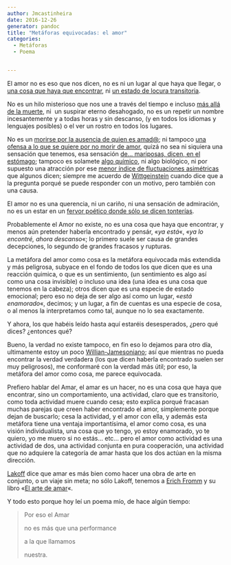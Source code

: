 ```yaml
---
author: Jmcastinheira
date: 2016-12-26
generator: pandoc
title: "Metáforas equivocadas: el amor"
categories:
  - Metáforas
  - Poema


---
```




El amor no es eso que nos dicen, no es ni un lugar al que haya que
llegar, o [una cosa que haya que
encontrar](http://www.google.es/search?hl=es&client=firefox-a&rls=org.mozilla%3Aes-ES%3Aofficial&hs=sMM&q=en+busca+del+amor&btnG=Buscar&meta=),
ni [un estado de locura
transitoria](http://www.psicotgn.es/publicaciones/Escrito3.pdf).

No es un hilo misterioso que nos une a través del tiempo e incluso [más
allá de la
muerte](http://es.wikisource.org/wiki/Amor_constante_m%C3%A1s_all%C3%A1_de_la_muerte),
ni  un suspirar eterno desahogado, no es un repetir un nombre
incesantemente y a todas horas y sin descanso, (y en todos los idiomas y
lenguajes posibles) o el ver un rostro en todos los lugares.

No es un [morirse por la ausencia de quien es
amad@](http://es.wikisource.org/wiki/Escrito_est%C3%A1_en_mi_alma_vuestro_gesto);
ni tampoco [una ofensa a lo que se quiere por no morir de
amor](http://es.wikisource.org/wiki/Se%C3%B1ora_m%C3%ADa,_si_yo_de_vos_ausente),
quizá no sea ni siquiera una sensación que tenemos, esa sensación [de...
mariposas, dicen, en el
estómago](http://diegothegenerprox.wordpress.com/2008/05/03/que-son-mariposas-en-el-estomago/);
tampoco es solamete [algo
químico](http://centros5.pntic.mec.es/ies.victoria.kent/Rincon-C/Curiosid/Rc-51.htm),
ni algo biológico, ni por supuesto una atracción por ese [menor índice
de fluctuaciones
asimétricas](http://balzac.tv/episodios/2009/05/21/simetria-y-amor-entrevista-eduard-punset/)
que algunos dicen; siempre me acuerdo de
[Wittgeinstein](http://es.wikipedia.org/wiki/Ludwig_Wittgenstein) cuando
dice que a la pregunta porqué se puede responder con un motivo, pero
también con una causa.

El amor no es una querencia, ni un cariño, ni una sensación de
admiración, no es un estar en un [fervor poético donde sólo se dicen
tonterías](http://www.google.es/search?q=Poemas+de+amor&ie=utf-8&oe=utf-8&aq=t&rls=org.mozilla:es-ES:official&client=firefox-a).

Probablemente el Amor no existe, no es una cosa que haya que encontrar,
y menos aún pretender haberla encontrado y pensár, «*ya está*«, «*ya lo
encontré, ahora descanso*«; lo primero suele ser causa de grandes
decepciones, lo segundo de grandes fracasos y rupturas.

La metáfora del amor como cosa es la metáfora equivocada más extendida y
más peligrosa, subyace en el fondo de todos los que dicen que es una
reacción quimica, o que es un sentimiento, (un sentimiento es algo así
como una cosa invisible) o incluso una idea (una idea es una cosa que
tenemos en la cabeza); otros dicen que es una especie de estado
emocional; pero eso no deja de ser algo así como un lugar, «*está
enamorado*«, decimos; y un lugar, a fin de cuentas es una especie de
cosa, o al menos la interpretamos como tal, aunque no lo sea
exactamente.

Y ahora, los que habéis leído hasta aquí estaréis desesperados, ¿pero
qué dices? ¿entonces qué?

Bueno, la verdad no existe tampoco, en fin eso lo dejamos para otro día,
ultimamente estoy un poco
[Willian-Jamesoniano](http://es.wikipedia.org/wiki/William_James); así
que mientras no pueda encontrar la verdad verdadera (los que dicen
haberla encontrado suelen ser muy peligrosos), me conformaré con la
verdad más útil; por eso, la metáfora del amor como cosa, me parece
equivocada.

Prefiero hablar del Amar, el amar es un hacer, no es una cosa que haya
que encontrar, sino un comportamiento, una actividad, claro que es
transitorio, como toda actividad muere cuando cesa; esto explica porqué
fracasan muchas parejas que creen haber encontrado el amor, simplemente
porque dejan de buscarlo; cesa la actividad, y el amor con ella, y
además esta metáfora tiene una ventaja importantísima, el amor como
cosa, es una visión individualista, una cosa que yo tengo, yo estoy
enamorado, yo te quiero, yo me muero si no estás... etc... pero el amor
como actividad es una actividad de dos, una actividad conjunta en pura
cooperación, una actividad que no adquiere la categoría de amar hasta
que los dos actúan en la misma dirección.

[Lakoff](http://es.wikipedia.org/wiki/George_Lakoff) dice que amar es
más bien como hacer una obra de arte en conjunto, o un viaje sin meta;
no sólo Lakoff, tenemos a [Erich
Fromm](http://es.wikipedia.org/wiki/Erich_Fromm) y su libro «[El arte de
amar](http://perso.wanadoo.es/ddragon/arteamar_efromm.PDF)«.

Y todo esto porque hoy leí un poema mío, de hace algún tiempo:

> Por eso el Amar
>
> no es más que una performance
>
> a la que llamamos
>
> nuestra.
